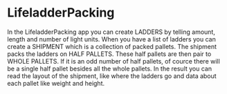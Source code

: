 # LifeladderPacking
In the LifeladderPacking app you can create LADDERS by telling amount, length and number of light units.  When you have a list of ladders you can create a SHIPMENT which is a collection of packed pallets.   The shipment packs the ladders on HALF PALLETS. These half pallets are then pair to WHOLE PALLETS. If it is an odd number of half pallets, of cource there will be a single half pallet besides all the whole pallets.  In the result you can read the layout of the shipment, like where the ladders go and data about each pallet like weight and height. 
